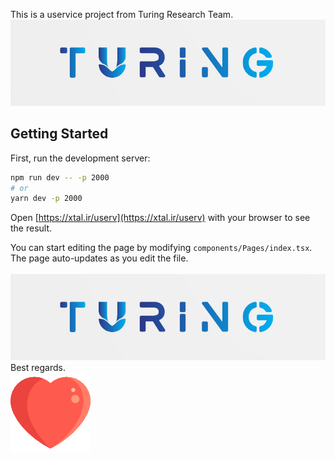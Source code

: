 This is a uservice project from Turing Research Team.
<img src="https://github.com/ArminKardan/utrialv2/blob/master/turing.png?raw=true"/>
## Getting Started

First, run the development server:

```bash
npm run dev -- -p 2000
# or
yarn dev -p 2000
```



Open [https://xtal.ir/userv](https://xtal.ir/userv) with your browser to see the result.

You can start editing the page by modifying `components/Pages/index.tsx`. The page auto-updates as you edit the file.
<br/>
<br/>
<img src="https://github.com/ArminKardan/utrialv2/blob/master/turing.png?raw=true" />
<br/>
Best regards.
<br/>
<img src="https://github.com/ArminKardan/utrialv2/blob/master/heart.png?raw=true" />
<br/>
<br/>
